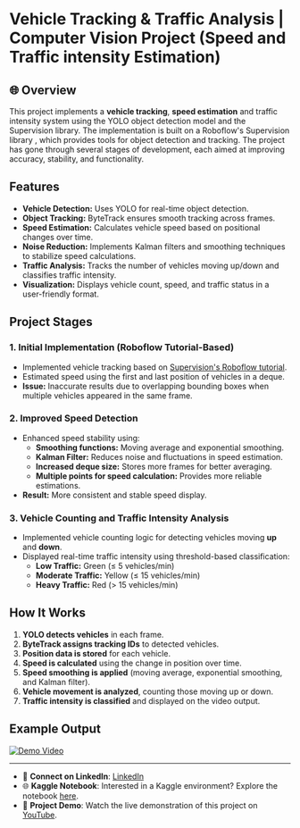 # Vehicle Tracking &amp; Traffic Analysis | Computer Vision Project (Speed and Traffic intensity Estimation)

## 🌐 Overview
This project implements a **vehicle tracking**, **speed estimation** and traffic intensity system using the YOLO object detection model and the Supervision library. The implementation is built on a Roboflow's Supervision library , which provides tools for object detection and tracking. The project has gone through several stages of development, each aimed at improving accuracy, stability, and functionality.

## Features
- **Vehicle Detection:** Uses YOLO for real-time object detection.
- **Object Tracking:** ByteTrack ensures smooth tracking across frames.
- **Speed Estimation:** Calculates vehicle speed based on positional changes over time.
- **Noise Reduction:** Implements Kalman filters and smoothing techniques to stabilize speed calculations.
- **Traffic Analysis:** Tracks the number of vehicles moving up/down and classifies traffic intensity.
- **Visualization:** Displays vehicle count, speed, and traffic status in a user-friendly format.

## Project Stages
### 1. Initial Implementation (Roboflow Tutorial-Based)
- Implemented vehicle tracking based on [Supervision's Roboflow tutorial](https://supervision.roboflow.com/how_to/track_objects/).
- Estimated speed using the first and last position of vehicles in a deque.
- **Issue:** Inaccurate results due to overlapping bounding boxes when multiple vehicles appeared in the same frame.

### 2. Improved Speed Detection
- Enhanced speed stability using:
  - **Smoothing functions:** Moving average and exponential smoothing.
  - **Kalman Filter:** Reduces noise and fluctuations in speed estimation.
  - **Increased deque size:** Stores more frames for better averaging.
  - **Multiple points for speed calculation:** Provides more reliable estimations.
- **Result:** More consistent and stable speed display.

### 3. Vehicle Counting and Traffic Intensity Analysis
- Implemented vehicle counting logic for detecting vehicles moving **up** and **down**.
- Displayed real-time traffic intensity using threshold-based classification:
  - **Low Traffic:** Green (≤ 5 vehicles/min)
  - **Moderate Traffic:** Yellow (≤ 15 vehicles/min)
  - **Heavy Traffic:** Red (> 15 vehicles/min)

## How It Works
1. **YOLO detects vehicles** in each frame.
2. **ByteTrack assigns tracking IDs** to detected vehicles.
3. **Position data is stored** for each vehicle.
4. **Speed is calculated** using the change in position over time.
5. **Speed smoothing is applied** (moving average, exponential smoothing, and Kalman filter).
6. **Vehicle movement is analyzed**, counting those moving up or down.
7. **Traffic intensity is classified** and displayed on the video output.

## Example Output
[![Demo Video](https://img.youtube.com/vi/7iGKksFZZzY/maxresdefault.jpg)](https://youtu.be/7iGKksFZZzY)

---
- 🤝 **Connect on LinkedIn**: [LinkedIn](mahmoud-ibrahim2002)
- 🌐 **Kaggle Notebook**: Interested in a Kaggle environment? Explore the notebook [here](www.kaggle.com/code/mahmoudibraahim/vehicle-tracking-traffic-analysis).
- 🎥 **Project Demo**: Watch the live demonstration of this project on [YouTube](https://www.youtube.com/watch?v=7iGKksFZZzY&feature=youtu.be).
